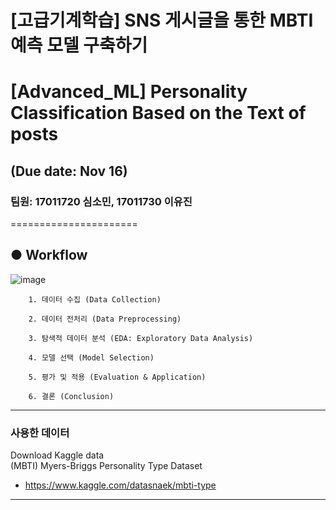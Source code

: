 # [고급기계학습] SNS 게시글을 통한 MBTI예측 모델 구축하기 
# [Advanced_ML] Personality Classification Based on the Text of posts
## (Due date: Nov 16)
### 팀원: 17011720 심소민, 17011730 이유진
======================

## ● Workflow
![image](https://user-images.githubusercontent.com/60233499/98541829-60a80500-22d3-11eb-8abb-1566c28657ab.png)
```
	1. 데이터 수집 (Data Collection)
	
	2. 데이터 전처리 (Data Preprocessing)
	
	3. 탐색적 데이터 분석 (EDA: Exploratory Data Analysis)
	
	4. 모델 선택 (Model Selection)
	
	5. 평가 및 적용 (Evaluation & Application)
	
	6. 결론 (Conclusion)
```
****
### 사용한 데이터
Download Kaggle data \
(MBTI) Myers-Briggs Personality Type Dataset
- https://www.kaggle.com/datasnaek/mbti-type
	
****

